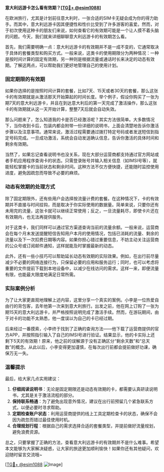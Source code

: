 **意大利远游卡怎么看有效期？[[TG💪+ @esim1088](https://t.me/s/esim1088)]**

在欧洲旅行，尤其是计划前往意大利时，一张合适的SIM卡无疑会成为你的得力助手。而其中，意大利远游卡因其便捷性和性价比受到了许多游客的喜爱。然而，对于初次使用这种卡的朋友们来说，如何查看它的有效期可能是一个让人摸不着头脑的问题。今天，我们就来详细聊聊意大利远游卡的有效期怎么看。

首先，我们需要明确一点：意大利远游卡的有效期并不是一成不变的，它通常取决于具体的套餐类型和购买方式。一般来说，这类卡的使用期限分为两种情况：一种是按时间计算的固定有效期，另一种则是根据流量或通话时长来决定的动态有效期。了解这两点，可以帮助我们更好地管理自己的使用计划。

### 固定期限的有效期

如果你选择的是按照时间计算的套餐，比如7天、15天或者30天的套餐，那么这张卡的有效期就是从激活那天开始算起的时间长度。举个例子，假设你购买了一张为期7天的意大利远游卡，并且在到达意大利后的第一天完成了激活操作，那么这张卡的有效期就从这一天开始计算，整整7天后就会自动失效。

那么问题来了，怎么知道我的卡是否已经激活呢？其实方法很简单。大多数情况下，当你收到卡后，包装内都会附带一份详细的说明书，上面会清楚地告诉你激活步骤以及注意事项。通常来说，激活过程需要通过拨打特定号码或者发送短信到指定号码完成。一旦成功激活，系统会自动发送确认信息，告诉你激活的具体时间和剩余有效期。

当然了，如果忘记查看说明书也没关系，现在大部分运营商都支持通过官方网站或者手机应用程序查询卡的状态。只需登录账号并输入相关信息（如IMSI号等），就能轻松掌握卡的当前状态和剩余时间。这种方法不仅方便快捷，还能随时监控使用进度，避免因疏忽而导致不必要的麻烦。

### 动态有效期的处理方式

除了固定期限外，还有些用户会选择按流量计费的套餐。在这种情况下，卡的有效期并不直接与时间挂钩，而是取决于你实际使用的数据量。简单来说，只要你还有未用完的流量，这张卡就可以继续正常使用；反之，一旦流量耗尽，即使卡片还在有效期内，也无法再提供服务。

对于这类卡，我们同样可以通过官方渠道查询当前的流量余额。一般来说，运营商会在每个月末发送提醒短信告知用户本月的使用情况，包括已消耗的流量、剩余的流量以及下一次扣费日期等内容。如果你担心错过重要信息，不妨主动关注运营商的公众号或订阅邮件通知，这样就能及时掌握最新的动态。

此外，还有一些小技巧可以帮助延长动态有效期的实际效果。例如，在出行前尽量减少不必要的网络连接行为，只保留必要的应用和服务运行；同时，也可以考虑将重要的文件提前下载到本地设备中，以减少在线访问的需求。这样一来，即便流量有限，也能最大限度地满足日常所需。

### 实际案例分析

为了让大家更直观地理解上述内容，这里分享一个真实的案例。小李是一位热爱自由行的背包客，去年他第一次来到意大利旅行。出发之前，他在网上订购了一张为期15天的意大利远游卡，并严格按照说明完成了激活手续。然而，在游玩期间，由于对卡的功能不太熟悉，他一度误以为自己的卡已经过期。

后来经过一番摸索，小李终于找到了正确的查询方法——他下载了运营商提供的官方APP，并按照指引输入了自己的IMSI号进行验证。结果显示，他的卡实际上还剩下5天的有效期！原来，他之前的误解源于没有正确区分“剩余天数”和“总天数”的概念。从此以后，小李变得更加谨慎，在每次出行前都会提前做好功课，确保万无一失。

### 温馨提示

最后，给大家几点实用建议：

1. **仔细阅读说明书**：无论是固定期限还是动态有效期的卡，都需要认真研读说明书，尤其是关于激活流程的部分。
2. **保持联系畅通**：为了避免出现意外情况，建议在出行前预留几个紧急联系方式，以便必要时寻求帮助。
3. **定期检查账户状态**：利用运营商提供的线上工具定期检查卡的状态，确保不会因为疏忽而错过最佳使用时机。
4. **合理规划行程**：根据自己的需求选择合适的套餐类型，并提前做好流量规划，避免浪费资源。

总之，只要掌握了正确的方法，查看意大利远游卡的有效期并不是什么难事。希望本文能够为大家解决疑惑，让大家的旅途更加顺利愉快！如果你还有其他疑问，欢迎随时留言交流哦~

[[TG💪+ @esim1088](https://t.me/s/esim1088) ![Image](https://i.postimg.cc/4NQfJmqS/Snipaste-2025-05-13-00-14-12.png)]